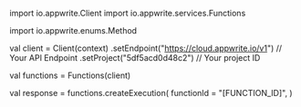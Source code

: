 import io.appwrite.Client
import io.appwrite.services.Functions

import io.appwrite.enums.Method

val client = Client(context)
    .setEndpoint("https://cloud.appwrite.io/v1") // Your API Endpoint
    .setProject("5df5acd0d48c2") // Your project ID

val functions = Functions(client)

val response = functions.createExecution(
    functionId = "[FUNCTION_ID]",
)